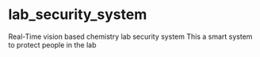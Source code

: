 # lab_security_system
Real-Time vision based chemistry lab security system
This a smart system to protect people in the lab
